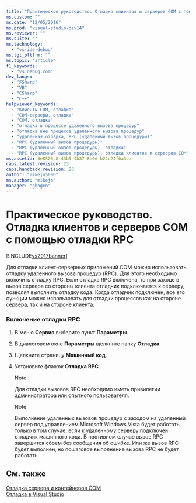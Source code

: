 ```yaml
---
title: "Практическое руководство. Отладка клиентов и серверов COM с помощью отладки RPC | Microsoft Docs"
ms.custom: ""
ms.date: "12/05/2016"
ms.prod: "visual-studio-dev14"
ms.reviewer: ""
ms.suite: ""
ms.technology: 
  - "vs-ide-debug"
ms.tgt_pltfrm: ""
ms.topic: "article"
f1_keywords: 
  - "vs.debug.com"
dev_langs: 
  - "FSharp"
  - "VB"
  - "CSharp"
  - "C++"
helpviewer_keywords: 
  - "Клиенты COM, отладка"
  - "COM-серверы, отладка"
  - "COM, отладка"
  - "отладка в процессе удаленного вызова процедур"
  - "отладка вне процесса удаленного вызова процедур"
  - "удаленная отладка, RPC (удаленный вызов процедуры)"
  - "RPC (удаленный вызов процедуры)"
  - "RPC (удаленный вызов процедуры), отладка"
  - "RPC (удаленный вызов процедуры), отладка клиентов и серверов COM"
ms.assetid: 3e8526c8-43b5-4b87-8e0d-b22c24f0a3ea
caps.latest.revision: 23
caps.handback.revision: 23
author: "mikejo5000"
ms.author: "mikejo"
manager: "ghogen"
---
```

# Практическое руководство. Отладка клиентов и серверов COM с помощью отладки RPC
[!INCLUDE[vs2017banner](../code-quality/includes/vs2017banner.md)]

Для отладки клиент\-серверных приложений COM можно использовать отладку удаленного вызова процедур \(RPC\).  Для этого необходимо включить отладку RPC.  Если отладка RPC включена, то при заходе в вызов сервера со стороны клиента отладчик подключается к серверу, позволяя выполнить отладку кода.  Когда отладчик подключен, все его функции можно использовать для отладки процессов как на стороне сервера, так и на стороне клиента.  
  
### Включение отладки RPC  
  
1.  В меню **Сервис** выберите пункт **Параметры**.  
  
2.  В диалоговом окне **Параметры** щелкните папку **Отладка**.  
  
3.  Щелкните страницу **Машинный код**.  
  
4.  Установите флажок **Отладка RPC**.  
  
    > [!NOTE]
    >  Для отладки вызовов RPC необходимо иметь привилегии администратора или опытного пользователя.  
  
    > [!NOTE]
    >  Выполнение удаленных вызовов процедур с заходом на удаленный сервер под управлением Microsoft Windows Vista будет работать только в том случае, если к удаленному серверу подключен отладчик машинного кода.  В противном случае вызов RPC завершится сбоем без сообщения об ошибке.  Или же вызов RPC будет выполнен, но пошаговое выполнение вызова RPC не будет работать.  
  
## См. также  
 [Отладка сервера и контейнеров COM](../debugger/com-server-and-container-debugging.md)   
 [Отладка в Visual Studio](../debugger/debugging-in-visual-studio.md)
